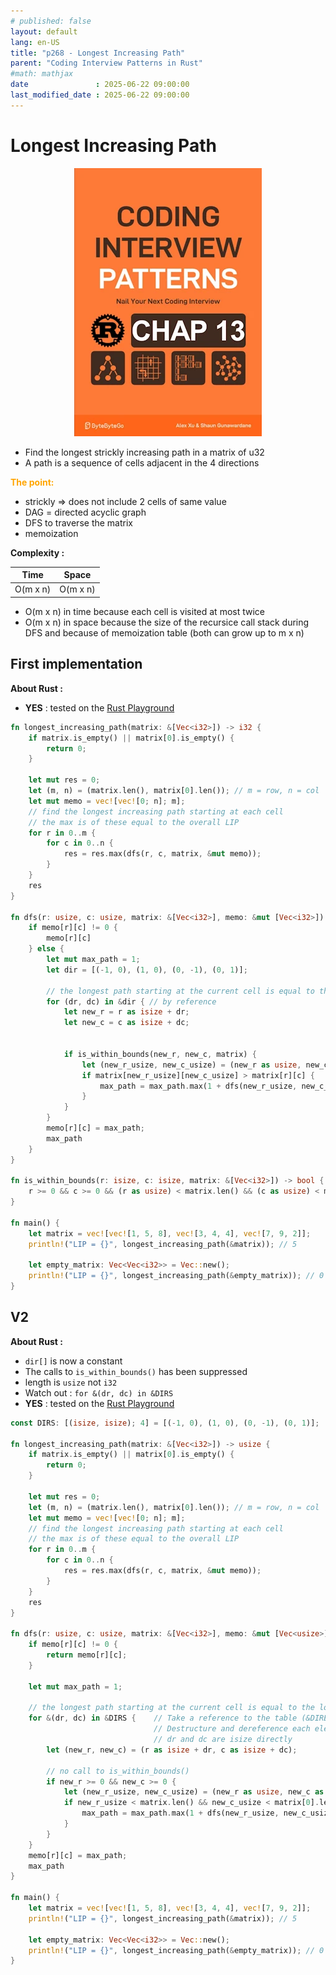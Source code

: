 ```yaml
---
# published: false
layout: default
lang: en-US
title: "p268 - Longest Increasing Path"
parent: "Coding Interview Patterns in Rust"
#math: mathjax
date               : 2025-06-22 09:00:00
last_modified_date : 2025-06-22 09:00:00
---
```


# Longest Increasing Path

<div align="center">
<img src="../assets/chap_13.webp" alt="" width="300" loading="lazy"/>
</div>

* Find the longest strickly increasing path in a matrix of u32
* A path is a sequence of cells adjacent in the 4 directions

<span style="color:orange"><b>The point:</b></span>

* strickly => does not include 2 cells of same value
* DAG = directed acyclic graph
* DFS to traverse the matrix
* memoization


**Complexity :**

| Time        | Space        |
|-------------|--------------|
| O(m x n)    | O(m x n)     |

* O(m x n) in time because each cell is visited at most twice
* O(m x n) in space because the size of the recursice call stack during DFS and because of memoization table (both can grow up to m x n) 









<!-- <span style="color:red"><b>TODO : </b></span> 
* Add comments in code -->


<!-- * <span style="color:lime"><b>Preferred solution?</b></span>      -->



## First implementation

**About Rust :**
* **YES** : tested on the [Rust Playground](https://play.rust-lang.org/)


```rust
fn longest_increasing_path(matrix: &[Vec<i32>]) -> i32 {
    if matrix.is_empty() || matrix[0].is_empty() {
        return 0;
    }

    let mut res = 0;
    let (m, n) = (matrix.len(), matrix[0].len()); // m = row, n = col
    let mut memo = vec![vec![0; n]; m];
    // find the longest increasing path starting at each cell
    // the max is of these equal to the overall LIP
    for r in 0..m {
        for c in 0..n {
            res = res.max(dfs(r, c, matrix, &mut memo));
        }
    }
    res
}

fn dfs(r: usize, c: usize, matrix: &[Vec<i32>], memo: &mut [Vec<i32>]) -> i32 {
    if memo[r][c] != 0 {
        memo[r][c]
    } else {
        let mut max_path = 1;
        let dir = [(-1, 0), (1, 0), (0, -1), (0, 1)];

        // the longest path starting at the current cell is equal to the longest path of its larger neighboring cells plus 1
        for (dr, dc) in &dir { // by reference
            let new_r = r as isize + dr;
            let new_c = c as isize + dc;
            

            if is_within_bounds(new_r, new_c, matrix) {
                let (new_r_usize, new_c_usize) = (new_r as usize, new_c as usize);
                if matrix[new_r_usize][new_c_usize] > matrix[r][c] {
                    max_path = max_path.max(1 + dfs(new_r_usize, new_c_usize, matrix, memo));
                }
            }
        }
        memo[r][c] = max_path;
        max_path
    }
}

fn is_within_bounds(r: isize, c: isize, matrix: &[Vec<i32>]) -> bool {
    r >= 0 && c >= 0 && (r as usize) < matrix.len() && (c as usize) < matrix[0].len()
}

fn main() {
    let matrix = vec![vec![1, 5, 8], vec![3, 4, 4], vec![7, 9, 2]];
    println!("LIP = {}", longest_increasing_path(&matrix)); // 5

    let empty_matrix: Vec<Vec<i32>> = Vec::new();
    println!("LIP = {}", longest_increasing_path(&empty_matrix)); // 0
}
```

## V2


**About Rust :**
* ``dir[]`` is now a constant
* The calls to ``is_within_bounds()`` has been suppressed  
* length is `usize` not `i32`
* Watch out : `for &(dr, dc) in &DIRS`
* **YES** : tested on the [Rust Playground](https://play.rust-lang.org/)


```rust
const DIRS: [(isize, isize); 4] = [(-1, 0), (1, 0), (0, -1), (0, 1)];

fn longest_increasing_path(matrix: &[Vec<i32>]) -> usize {
    if matrix.is_empty() || matrix[0].is_empty() {
        return 0;
    }

    let mut res = 0;
    let (m, n) = (matrix.len(), matrix[0].len()); // m = row, n = col
    let mut memo = vec![vec![0; n]; m];
    // find the longest increasing path starting at each cell
    // the max is of these equal to the overall LIP
    for r in 0..m {
        for c in 0..n {
            res = res.max(dfs(r, c, matrix, &mut memo));
        }
    }
    res
}

fn dfs(r: usize, c: usize, matrix: &[Vec<i32>], memo: &mut [Vec<usize>]) -> usize {
    if memo[r][c] != 0 {
        return memo[r][c];
    } 

    let mut max_path = 1;

    // the longest path starting at the current cell is equal to the longest path of its larger neighboring cells plus 1
    for &(dr, dc) in &DIRS {    // Take a reference to the table (&DIRECTIONS)
                                // Destructure and dereference each element (&(dr, dc))
                                // dr and dc are isize directly
        let (new_r, new_c) = (r as isize + dr, c as isize + dc);
        
        // no call to is_within_bounds()
        if new_r >= 0 && new_c >= 0 {
            let (new_r_usize, new_c_usize) = (new_r as usize, new_c as usize);
            if new_r_usize < matrix.len() && new_c_usize < matrix[0].len() && matrix[new_r_usize][new_c_usize] > matrix[r][c] {
                max_path = max_path.max(1 + dfs(new_r_usize, new_c_usize, matrix, memo));
            }
        }
    }
    memo[r][c] = max_path;
    max_path
}

fn main() {
    let matrix = vec![vec![1, 5, 8], vec![3, 4, 4], vec![7, 9, 2]];
    println!("LIP = {}", longest_increasing_path(&matrix)); // 5

    let empty_matrix: Vec<Vec<i32>> = Vec::new();
    println!("LIP = {}", longest_increasing_path(&empty_matrix)); // 0
}
```
